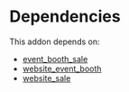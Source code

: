 # Dependencies

This addon depends on:

- [event_booth_sale](../../odoo-bringout-oca-ocb-event_booth_sale)
- [website_event_booth](../../odoo-bringout-oca-ocb-website_event_booth)
- [website_sale](../../odoo-bringout-oca-ocb-website_sale)
